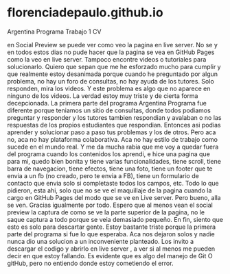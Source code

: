# florenciadepaulo.github.io
Argentina Programa Trabajo 1 CV

en Social Preview se puede ver como veo la pagina en live server. No se y en todos estos dias no pude hacer que la pagina se vea en GitHub Pages como la veo en live server. Tampoco encontre videos o tutoriales para solucionarlo. Quiero que sepan que me he esforzado mucho para cumplir y que realmente estoy desanimada porque cuando he preguntado por algun problema, no hay un foro de consultas, no hay ayuda de los tutores. Solo responden, mira los videos. Y este problema es algo que no aparece en ninguno de los videos. La verdad estoy muy triste y de cierta forma decepcionada. La primera parte del programa Argentina Programa fue diferente porque teniamos un sitio de consultas, donde todos podiamos preguntar y responder y los tutores tambien respondian y avalaban o no las respuestas de los propios estudiantes que respondian. Entonces asi podias aprender y solucionar paso a paso tus problemas y los de otros. Pero aca no, aca no hay plataforma colaborativa. Aca no hay estilo de trabajo como sucede en el mundo real. Y me da mucha rabia que me voy a quedar fuera del programa cuando los contenidos los aprendi, e hice una pagina que para mi, quedo bien bonita y tiene varias funcionalidades, tiene scroll, tiene barra de navegacion, tiene efectos, tiene una foto, tiene un footer que te envia a un fb (no creado, pero te envia a FB), tiene un formulario de contacto que envia solo si completaste todos los campos, etc. Todo lo que pidieron, esta ahi, solo que no se ve el maquillaje de la pagina cuando la cargo en GitHub Pages del modo que se ve en Live server. Pero bueno, alla se ven. Gracias igualmente por todo. Espero que al menos vean el social preview la captura de como se ve la parte superior de la pagina, no le saque captura a todo porque se veia demasiado pequeño. En fin, siento que esto es solo para descartar gente. Estoy bastante triste porque la primera parte del programa si fue lo que esperaba. Aca nos dejaron solos y nadie nunca dio una solucion a un inconveniente planteado. 
Los invito a descargar el codigo y abrirlo en live server , a ver si al menos me pueden decir en que estoy fallando. Es evidente que es algo del manejo de Git O gitHub, pero no entiendo donde estoy cometiendo el error.
